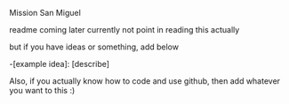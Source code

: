 Mission San Miguel

readme coming later
currently not point in reading this actually

but if you have ideas or something, add below

-[example idea]: [describe]

Also, if you actually know how to code and use github, then add whatever you want to this :)
